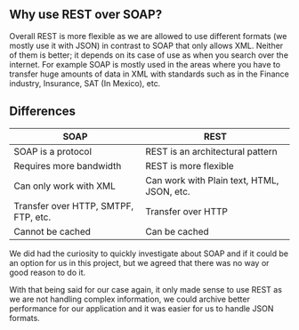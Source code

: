 ## Why use REST over SOAP? 

Overall REST is more flexible as we are allowed to use different formats (we mostly use it with JSON) in contrast to SOAP that only allows XML. Neither of them is better; it depends on its case of use as when you search over the internet. For example SOAP is mostly used in the areas where you have to transfer huge amounts of data in XML with standards such as in the Finance industry, Insurance, SAT (In Mexico), etc. 

## Differences

|  SOAP |  REST 
|---|---|
|  SOAP is a protocol | REST is an architectural pattern   | 
|  Requires more bandwidth |  REST is more flexible |   
|  Can only work with XML | Can work with Plain text, HTML,  JSON, etc.  |  
|  Transfer over HTTP, SMTPF, FTP, etc. | Transfer over HTTP |  
|  Cannot be cached | Can be cached |  

We did had the curiosity to quickly investigate about SOAP and if it could be an option for us in this project, but we agreed that there was no way or good reason to do it.

With that being said for our case again, it only made sense to use REST as we are not handling complex information, we could archive better performance for our application and it was easier for us to handle JSON formats.
